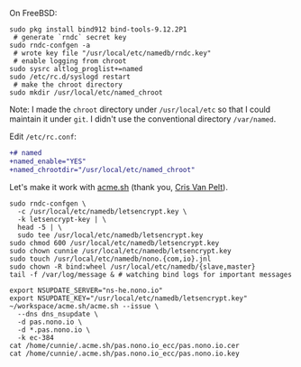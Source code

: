 On FreeBSD:

```
sudo pkg install bind912 bind-tools-9.12.2P1
 # generate `rndc` secret key
sudo rndc-confgen -a
 # wrote key file "/usr/local/etc/namedb/rndc.key"
 # enable logging from chroot
sudo sysrc altlog_proglist+=named
sudo /etc/rc.d/syslogd restart
 # make the chroot directory
sudo mkdir /usr/local/etc/named_chroot
```

Note: I made the `chroot` directory under `/usr/local/etc` so that I could
maintain it under `git`. I didn't use the conventional directory `/var/named`.

Edit `/etc/rc.conf`:

```diff
+# named
+named_enable="YES"
+named_chrootdir="/usr/local/etc/named_chroot"
```

Let's make it work with
[acme.sh](https://github.com/Neilpang/acme.sh/tree/master/dnsapi#7-use-nsupdate-to-automatically-issue-cert)
(thank you, [Cris Van Pelt](https://melkfl.es/article/2017/05/acme-bind/)).

```
sudo rndc-confgen \
  -c /usr/local/etc/namedb/letsencrypt.key \
  -k letsencrypt-key | \
  head -5 | \
  sudo tee /usr/local/etc/namedb/letsencrypt.key
sudo chmod 600 /usr/local/etc/namedb/letsencrypt.key
sudo chown cunnie /usr/local/etc/namedb/letsencrypt.key
sudo touch /usr/local/etc/namedb/nono.{com,io}.jnl
sudo chown -R bind:wheel /usr/local/etc/namedb/{slave,master}
tail -f /var/log/message & # watching bind logs for important messages
```
```
export NSUPDATE_SERVER="ns-he.nono.io"
export NSUPDATE_KEY="/usr/local/etc/namedb/letsencrypt.key"
~/workspace/acme.sh/acme.sh --issue \
  --dns dns_nsupdate \
  -d pas.nono.io \
  -d *.pas.nono.io \
  -k ec-384
cat /home/cunnie/.acme.sh/pas.nono.io_ecc/pas.nono.io.cer
cat /home/cunnie/.acme.sh/pas.nono.io_ecc/pas.nono.io.key
```
